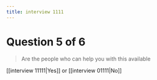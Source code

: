 ```yaml
---
title: interview 1111
---
```

# Question 5 of 6
> Are the people who can help you with this available  

[[interview 11111|Yes]] or [[interview 01111|No]] 